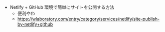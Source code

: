 - Netlify + GitHub 環境で簡単にサイトを公開する方法
  - 便利やわ
  - https://wlaboratory.com/entry/category/services/netlify/site-publish-by-netlify+github
